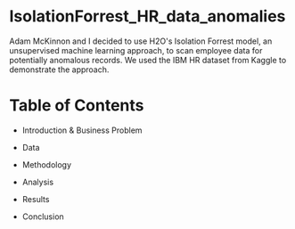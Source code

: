 # IsolationForrest_HR_data_anomalies
Adam McKinnon and I decided to use H2O's Isolation Forrest model, an unsupervised machine learning approach, to scan employee data for potentially anomalous records. We used the IBM HR dataset from Kaggle to demonstrate the approach. 


# Table of Contents
* Introduction & Business Problem

* Data

* Methodology

* Analysis

* Results

* Conclusion
